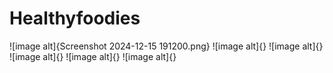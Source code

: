 # Healthyfoodies
![image alt]{Screenshot 2024-12-15 191200.png}
![image alt]{}
![image alt]{}
![image alt]{}
![image alt]{}
![image alt]{}
